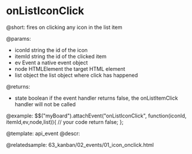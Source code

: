 onListIconClick
=============

@short:
	fires on clicking any icon in the list item

@params:

- iconId		string			the id of the icon
- itemId		string			the id of the clicked item
- ev			Event 			a native event object
- node			HTMLElement		the target HTML element
- list			object			the list object where click has happened

@returns:

- state		boolean		 if the event handler returns false, the onListItemClick handler will not be called

@example:
$$("myBoard").attachEvent("onListIconClick", function(iconId, itemId,ev,node,list)){
    // your code
    return false;
};

@template:	api_event
@descr:

@relatedsample:
63_kanban/02_events/01_icon_onclick.html
